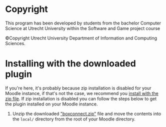 # Copyright
This program has been developed by students from the bachelor Computer Science at Utrecht University within the
Software and Game project course

©Copyright Utrecht University Department of Information and Computing Sciences.


# Installing with the downloaded plugin
If you're here, it's probably because zip installation is disabled for your Moodle instance, if that's not the case, we recommend you [install with the zip file](install-with-zip.md). If zip installation is disabled you can follow the steps below to get the plugin installed on your Moodle instance.

1. Unzip the downloaded ["boxconnect.zip"](/../boxconnect.zip) file and move the contents into the `local/` directory from the root of your Moodle directory.


